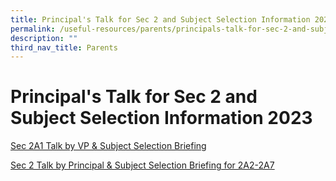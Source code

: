 ```yaml
---
title: Principal's Talk for Sec 2 and Subject Selection Information 2023
permalink: /useful-resources/parents/principals-talk-for-sec-2-and-subject-selection-information-2023/
description: ""
third_nav_title: Parents
---
```

# Principal's Talk for Sec 2 and Subject Selection Information 2023

[Sec 2A1 Talk by VP & Subject Selection Briefing](/files/Useful%20Resources/Parents/Principal's%20Talk%202023/2023%20Sec%202A1%20Talk%20by%20VP%20%20&%20Subj%20Selection%20briefing.pdf)

[Sec 2 Talk by Principal & Subject Selection Briefing for 2A2-2A7](/files/Useful%20Resources/Parents/Principal's%20Talk%202023/Sec%202%20Talk%20by%20Principal%20&%20Subject%20Selection%20briefing%20(for%202A2-2A7).pdf)